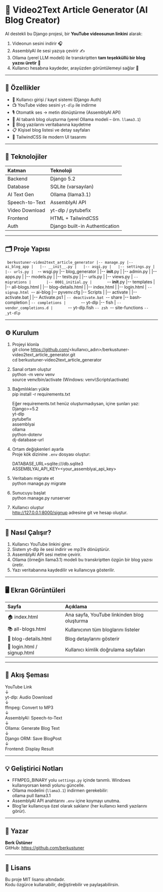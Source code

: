 # 🎥 Video2Text Article Generator (AI Blog Creator)

AI destekli bu Django projesi, bir **YouTube videosunun linkini** alarak:
1. Videonun sesini indirir 🎧  
2. AssemblyAI ile sesi yazıya çevirir ✍️  
3. Ollama (yerel LLM modeli) ile transkriptten **tam teşekküllü bir blog yazısı üretir** 🧠  
4. Kullanıcı hesabına kaydeder, arayüzden görüntülemeyi sağlar 💾

---

## 🚀 Özellikler

- 🔑 Kullanıcı girişi / kayıt sistemi (Django Auth)
- 📺 YouTube video sesini `yt-dlp` ile indirme
- 🎙️ Otomatik ses → metin dönüştürme (AssemblyAI API)
- 🧠 AI tabanlı blog oluşturma (yerel Ollama modeli – örn. `llama3.1`)
- 💾 Blog yazılarını veritabanına kaydetme
- 📋 Kişisel blog listesi ve detay sayfaları
- 🎨 TailwindCSS ile modern UI tasarımı

---

## 🧩 Teknolojiler

| Katman | Teknoloji |
|:--|:--|
| Backend | Django 5.2 |
| Database | SQLite (varsayılan) |
| AI Text Gen | Ollama (llama3.1) |
| Speech-to-Text | AssemblyAI API |
| Video Download | yt-dlp / pytubefix |
| Frontend | HTML + TailwindCSS |
| Auth | Django built-in Authentication |

---

## 🗂️ Proje Yapısı

` ` `
berkustuner-video2text_article_generator
|-- manage.py
|-- ai_blog_app
|   |-- __init__.py
|   |-- asgi.py
|   |-- settings.py
|   |-- urls.py
|   `-- wsgi.py
|-- blog_generator
|   |-- __init__.py
|   |-- admin.py
|   |-- apps.py
|   |-- models.py
|   |-- tests.py
|   |-- urls.py
|   |-- views.py
|   `-- migrations
|       |-- 0001_initial.py
|       `-- __init__.py
|-- templates
|   |-- all-blogs.html
|   |-- blog-details.html
|   |-- index.html
|   |-- login.html
|   `-- signup.html
`-- ai-blog
    |-- pyvenv.cfg
    |-- Scripts
    |   |-- activate
    |   |-- activate.bat
    |   |-- Activate.ps1
    |   `-- deactivate.bat
    `-- share
        |-- bash-completion
        |   `-- completions
        |       `-- yt-dlp
        |-- fish
        |   `-- vendor_completions.d
        |       `-- yt-dlp.fish
        `-- zsh
            `-- site-functions
                `-- _yt-dlp
 ` ` `


---

## ⚙️ Kurulum

1. Projeyi klonla  
   git clone https://github.com/<kullanıcı_adın>/berkustuner-video2text_article_generator.git  
   cd berkustuner-video2text_article_generator  

2. Sanal ortam oluştur  
   python -m venv venv  
   source venv/bin/activate  (Windows: venv\Scripts\activate)  

3. Bağımlılıkları yükle  
   pip install -r requirements.txt  

   Eğer requirements.txt henüz oluşturmadıysan, içine şunları yaz:  
   Django>=5.2  
   yt-dlp  
   pytubefix  
   assemblyai  
   ollama  
   python-dotenv  
   dj-database-url  

4. Ortam değişkenleri ayarla  
   Proje kök dizinine `.env` dosyası oluştur:  

   DATABASE_URL=sqlite:///db.sqlite3  
   ASSEMBLYAI_API_KEY=<your_assemblyai_api_key>  

5. Veritabanı migrate et  
   python manage.py migrate  

6. Sunucuyu başlat  
   python manage.py runserver  

7. Kullanıcı oluştur  
   http://127.0.0.1:8000/signup adresine git ve hesap oluştur.

---

## 🧠 Nasıl Çalışır?

1. Kullanıcı YouTube linkini girer.  
2. Sistem yt-dlp ile sesi indirir ve mp3’e dönüştürür.  
3. AssemblyAI API sesi metne çevirir.  
4. Ollama (örneğin llama3.1) modeli bu transkriptten özgün bir blog yazısı üretir.  
5. Yazı veritabanına kaydedilir ve kullanıcıya gösterilir.  

---

## 🖥️ Ekran Görüntüleri

| Sayfa | Açıklama |
|:--|:--|
| 🏠 index.html | Ana sayfa, YouTube linkinden blog oluşturma |
| 📚 all-blogs.html | Kullanıcının tüm bloglarını listeler |
| 📝 blog-details.html | Blog detaylarını gösterir |
| 🔐 login.html / signup.html | Kullanıcı kimlik doğrulama sayfaları |

---

## 🧩 Akış Şeması

YouTube Link  
↓  
yt-dlp: Audio Download  
↓  
ffmpeg: Convert to MP3  
↓  
AssemblyAI: Speech-to-Text  
↓  
Ollama: Generate Blog Text  
↓  
Django ORM: Save BlogPost  
↓  
Frontend: Display Result

---

## 💡 Geliştirici Notları

- FFMPEG_BINARY yolu `settings.py` içinde tanımlı. Windows kullanıyorsan kendi yolunu güncelle.  
- Ollama modelini (`llama3.1`) indirmen gerekebilir:  
  ollama pull llama3.1  
- AssemblyAI API anahtarını `.env` içine koymayı unutma.  
- Blog’lar kullanıcıya özel olarak saklanır (her kullanıcı kendi yazılarını görür).

---

## 👤 Yazar

**Berk Üstüner**  
GitHub: https://github.com/berkustuner  

---

## 🪪 Lisans

Bu proje MIT lisansı altındadır.  
Kodu özgürce kullanabilir, değiştirebilir ve paylaşabilirsin.

